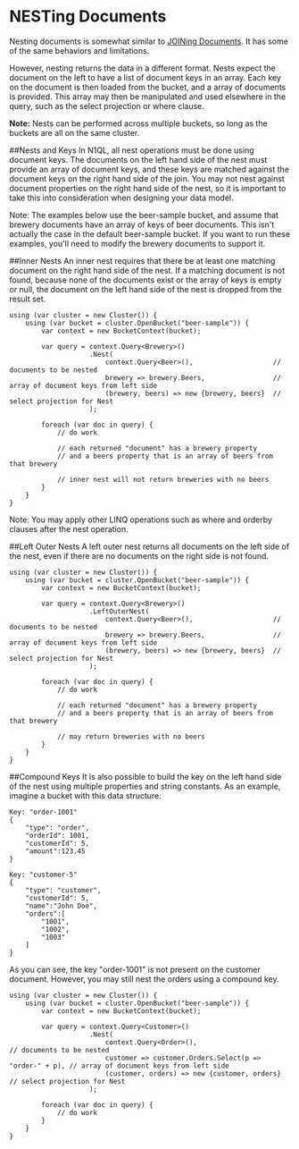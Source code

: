 NESTing Documents
=================
Nesting documents is somewhat similar to [JOINing Documents](joins.md).  It has some of the same behaviors and limitations.

However, nesting returns the data in a different format.  Nests expect the document on the left to have a list of document keys in an array.  Each key on the document is then loaded from the bucket, and a array of documents is provided.  This array may then be manipulated and used elsewhere in the query, such as the select projection or where clause. 

**Note:** Nests can be performed across multiple buckets, so long as the buckets are all on the same cluster.

##Nests and Keys
In N1QL, all nest operations must be done using document keys.  The documents on the left hand side of the nest must provide an array of document keys, and these keys are matched against the document keys on the right hand side of the join.  You may not nest against document properties on the right hand side of the nest, so it is important to take this into consideration when designing your data model.

Note: The examples below use the beer-sample bucket, and assume that brewery documents have an array of keys of beer documents.  This isn't actually the case in the default beer-sample bucket.  If you want to run these examples, you'll need to modify the brewery documents to support it.

##Inner Nests
An inner nest requires that there be at least one matching document on the right hand side of the nest.  If a matching document is not found, because none of the documents exist or the array of keys is empty or null, the document on the left hand side of the nest is dropped from the result set.

	using (var cluster = new Cluster()) {
		using (var bucket = cluster.OpenBucket("beer-sample")) {
			var context = new BucketContext(bucket);

			var query = context.Query<Brewery>()
						.Nest(
							context.Query<Beer>(),                    // documents to be nested
							brewery => brewery.Beers,                 // array of document keys from left side
							(brewery, beers) => new {brewery, beers}  // select projection for Nest
						);

			foreach (var doc in query) {
				// do work

				// each returned "document" has a brewery property
				// and a beers property that is an array of beers from that brewery

				// inner nest will not return breweries with no beers
			}
		}
	}

Note: You may apply other LINQ operations such as where and orderby clauses after the nest operation.

##Left Outer Nests
A left outer nest returns all documents on the left side of the nest, even if there are no documents on the right side is not found.

	using (var cluster = new Cluster()) {
		using (var bucket = cluster.OpenBucket("beer-sample")) {
			var context = new BucketContext(bucket);

			var query = context.Query<Brewery>()
						.LeftOuterNest(
							context.Query<Beer>(),                    // documents to be nested
							brewery => brewery.Beers,                 // array of document keys from left side
							(brewery, beers) => new {brewery, beers}  // select projection for Nest
						);

			foreach (var doc in query) {
				// do work

				// each returned "document" has a brewery property
				// and a beers property that is an array of beers from that brewery

				// may return breweries with no beers
			}
		}
	}

##Compound Keys
It is also possible to build the key on the left hand side of the nest using multiple properties and string constants.  As an example, imagine a bucket with this data structure:

	Key: "order-1001"
	{
		"type": "order",
		"orderId": 1001,
		"customerId": 5,
		"amount":123.45
	}

	Key: "customer-5"
	{
		"type": "customer",
		"customerId": 5,
		"name":"John Doe",
		"orders":[
			"1001",
			"1002",
			"1003"
		]
	}

As you can see, the key "order-1001" is not present on the customer document.  However, you may still nest the orders using a compound key.

	using (var cluster = new Cluster()) {
		using (var bucket = cluster.OpenBucket("beer-sample")) {
			var context = new BucketContext(bucket);

			var query = context.Query<Customer>()
						.Nest(
							context.Query<Order>(),                                // documents to be nested
							customer => customer.Orders.Select(p => "order-" + p), // array of document keys from left side
							(customer, orders) => new {customer, orders}           // select projection for Nest
						);

			foreach (var doc in query) {
				// do work
			}
		}
	}